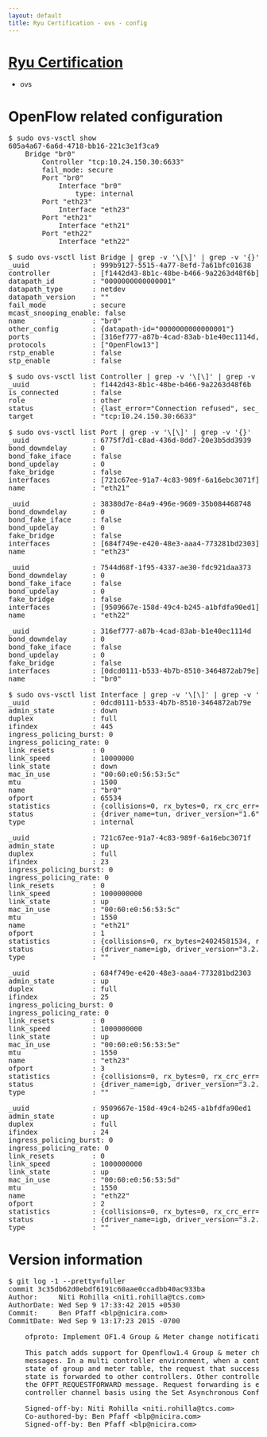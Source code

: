 ```yaml
---
layout: default
title: Ryu Certification - ovs - config
---
```

# [Ryu Certification](http://osrg.github.io/ryu/certification.html)
* ovs 

# OpenFlow related configuration
<pre>
$ sudo ovs-vsctl show
605a4a67-6a6d-4718-bb16-221c3e1f3ca9
    Bridge "br0"
        Controller "tcp:10.24.150.30:6633"
        fail_mode: secure
        Port "br0"
            Interface "br0"
                type: internal
        Port "eth23"
            Interface "eth23"
        Port "eth21"
            Interface "eth21"
        Port "eth22"
            Interface "eth22"

$ sudo ovs-vsctl list Bridge | grep -v '\[\]' | grep -v '{}'
_uuid               : 999b9127-5515-4a77-8efd-7a61bfc01638
controller          : [f1442d43-8b1c-48be-b466-9a2263d48f6b]
datapath_id         : "0000000000000001"
datapath_type       : netdev
datapath_version    : "<built-in>"
fail_mode           : secure
mcast_snooping_enable: false
name                : "br0"
other_config        : {datapath-id="0000000000000001"}
ports               : [316ef777-a87b-4cad-83ab-b1e40ec1114d, 38380d7e-84a9-496e-9609-35b084468748, 6775f7d1-c8ad-436d-8dd7-20e3b5dd3939, 7544d68f-1f95-4337-ae30-fdc921daa373]
protocols           : ["OpenFlow13"]
rstp_enable         : false
stp_enable          : false

$ sudo ovs-vsctl list Controller | grep -v '\[\]' | grep -v '{}'
_uuid               : f1442d43-8b1c-48be-b466-9a2263d48f6b
is_connected        : false
role                : other
status              : {last_error="Connection refused", sec_since_disconnect="3", state=BACKOFF}
target              : "tcp:10.24.150.30:6633"

$ sudo ovs-vsctl list Port | grep -v '\[\]' | grep -v '{}'
_uuid               : 6775f7d1-c8ad-436d-8dd7-20e3b5dd3939
bond_downdelay      : 0
bond_fake_iface     : false
bond_updelay        : 0
fake_bridge         : false
interfaces          : [721c67ee-91a7-4c83-989f-6a16ebc3071f]
name                : "eth21"

_uuid               : 38380d7e-84a9-496e-9609-35b084468748
bond_downdelay      : 0
bond_fake_iface     : false
bond_updelay        : 0
fake_bridge         : false
interfaces          : [684f749e-e420-48e3-aaa4-773281bd2303]
name                : "eth23"

_uuid               : 7544d68f-1f95-4337-ae30-fdc921daa373
bond_downdelay      : 0
bond_fake_iface     : false
bond_updelay        : 0
fake_bridge         : false
interfaces          : [9509667e-158d-49c4-b245-a1bfdfa90ed1]
name                : "eth22"

_uuid               : 316ef777-a87b-4cad-83ab-b1e40ec1114d
bond_downdelay      : 0
bond_fake_iface     : false
bond_updelay        : 0
fake_bridge         : false
interfaces          : [0dcd0111-b533-4b7b-8510-3464872ab79e]
name                : "br0"

$ sudo ovs-vsctl list Interface | grep -v '\[\]' | grep -v '{}'
_uuid               : 0dcd0111-b533-4b7b-8510-3464872ab79e
admin_state         : down
duplex              : full
ifindex             : 445
ingress_policing_burst: 0
ingress_policing_rate: 0
link_resets         : 0
link_speed          : 10000000
link_state          : down
mac_in_use          : "00:60:e0:56:53:5c"
mtu                 : 1500
name                : "br0"
ofport              : 65534
statistics          : {collisions=0, rx_bytes=0, rx_crc_err=0, rx_dropped=0, rx_errors=0, rx_frame_err=0, rx_over_err=0, rx_packets=0, tx_bytes=0, tx_dropped=0, tx_errors=0, tx_packets=0}
status              : {driver_name=tun, driver_version="1.6", firmware_version="N/A"}
type                : internal

_uuid               : 721c67ee-91a7-4c83-989f-6a16ebc3071f
admin_state         : up
duplex              : full
ifindex             : 23
ingress_policing_burst: 0
ingress_policing_rate: 0
link_resets         : 0
link_speed          : 1000000000
link_state          : up
mac_in_use          : "00:60:e0:56:53:5c"
mtu                 : 1550
name                : "eth21"
ofport              : 1
statistics          : {collisions=0, rx_bytes=24024581534, rx_crc_err=0, rx_dropped=0, rx_errors=0, rx_frame_err=0, rx_over_err=0, rx_packets=16026376, tx_bytes=0, tx_dropped=0, tx_errors=0, tx_packets=0}
status              : {driver_name=igb, driver_version="3.2.10-k", firmware_version="2.10-9"}
type                : ""

_uuid               : 684f749e-e420-48e3-aaa4-773281bd2303
admin_state         : up
duplex              : full
ifindex             : 25
ingress_policing_burst: 0
ingress_policing_rate: 0
link_resets         : 0
link_speed          : 1000000000
link_state          : up
mac_in_use          : "00:60:e0:56:53:5e"
mtu                 : 1550
name                : "eth23"
ofport              : 3
statistics          : {collisions=0, rx_bytes=0, rx_crc_err=0, rx_dropped=0, rx_errors=0, rx_frame_err=0, rx_over_err=0, rx_packets=0, tx_bytes=1176922500, tx_dropped=0, tx_errors=0, tx_packets=784615}
status              : {driver_name=igb, driver_version="3.2.10-k", firmware_version="2.10-9"}
type                : ""

_uuid               : 9509667e-158d-49c4-b245-a1bfdfa90ed1
admin_state         : up
duplex              : full
ifindex             : 24
ingress_policing_burst: 0
ingress_policing_rate: 0
link_resets         : 0
link_speed          : 1000000000
link_state          : up
mac_in_use          : "00:60:e0:56:53:5d"
mtu                 : 1550
name                : "eth22"
ofport              : 2
statistics          : {collisions=0, rx_bytes=0, rx_crc_err=0, rx_dropped=0, rx_errors=0, rx_frame_err=0, rx_over_err=0, rx_packets=0, tx_bytes=18089315792, tx_dropped=0, tx_errors=0, tx_packets=12064077}
status              : {driver_name=igb, driver_version="3.2.10-k", firmware_version="2.10-9"}
type                : ""
</pre>

# Version information
<pre>
$ git log -1 --pretty=fuller
commit 3c35db62d0ebdf6191c60aae0ccadbb40ac933ba
Author:     Niti Rohilla &lt;niti.rohilla@tcs.com&gt;
AuthorDate: Wed Sep 9 17:33:42 2015 +0530
Commit:     Ben Pfaff &lt;blp@nicira.com&gt;
CommitDate: Wed Sep 9 13:17:23 2015 -0700

    ofproto: Implement OF1.4 Group &amp; Meter change notification messages
    
    This patch adds support for Openflow1.4 Group &amp; meter change notification
    messages. In a multi controller environment, when a controller modifies the
    state of group and meter table, the request that successfully modifies this
    state is forwarded to other controllers. Other controllers are informed with
    the OFPT_REQUESTFORWARD message. Request forwarding is enabled on a per
    controller channel basis using the Set Asynchronous Configuration Message.
    
    Signed-off-by: Niti Rohilla &lt;niti.rohilla@tcs.com&gt;
    Co-authored-by: Ben Pfaff &lt;blp@nicira.com&gt;
    Signed-off-by: Ben Pfaff &lt;blp@nicira.com&gt;
</pre>
